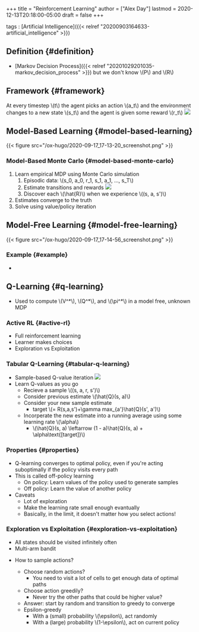 +++
title = "Reinforcement Learning"
author = ["Alex Day"]
lastmod = 2020-12-13T20:18:00-05:00
draft = false
+++

tags
: [Artificial Intelligence]({{< relref "20200903164633-artificial_intelligence" >}})


## Definition {#definition}

-   [Markov Decision Process]({{< relref "20201029201035-markov_decision_process" >}}) but we don't know \\(P\\) and \\(R\\)


## Framework {#framework}

At every timestep \\(t\\) the agent picks an action \\(a\_t\\) and the environment changes to a new state \\(s\_t\\) and the agent is given some reward \\(r\_t\\)
![](/ox-hugo/2020-09-15_17-13-25_screenshot.png)


## Model-Based Learning {#model-based-learning}

{{< figure src="/ox-hugo/2020-09-17_17-13-20_screenshot.png" >}}


### Model-Based Monte Carlo {#model-based-monte-carlo}

1.  Learn empirical MDP using Monte Carlo simulation
    1.  Episodic data: \\(s\_0, a\_0, r\_1, s\_1, a\_1, ..., s\_T\\)
    2.  Estimate transitions and rewards
        ![](/ox-hugo/2020-09-15_17-19-38_screenshot.png)
    3.  Discover each \\(\hat{R}\\) when we experience \\((s, a, s')\\)
2.  Estimates converge to the truth
3.  Solve using value/policy iteration


## Model-Free Learning {#model-free-learning}

{{< figure src="/ox-hugo/2020-09-17_17-14-56_screenshot.png" >}}


### Example {#example}

-


## Q-Learning {#q-learning}

-   Used to compute \\(V^\*\\), \\(Q^\*\\), and \\(\pi^\*\\) in a model free, unknown MDP


### Active RL {#active-rl}

-   Full reinforcement learning
-   Learner makes choices
-   Exploration vs Exploitation


### Tabular Q-Learning {#tabular-q-learning}

-   Sample-based Q-value iteration
    ![](/ox-hugo/2020-09-17_17-26-24_screenshot.png)
-   Learn Q-values as you go
    -   Recieve a sample \\((s, a, r, s')\\)
    -   Consider previous estimate \\(\hat{Q}(s, a)\\)
    -   Consider your new sample estimate
        -   target \\(= R(s,a,s')+\gamma max\_{a'}\hat{Q}(s', a')\\)
    -   Incorperate the new estimate into a running average using some learning rate \\(\alpha\\)
        -   \\(\hat{Q}(s, a) \leftarrow (1 - a)\hat{Q}(s, a) + \alpha\text{[target]}\\)


### Properties {#properties}

-   Q-learning converges to optimal policy, even if you're acting suboptimally if the policy visits every path
-   This is called off-policy learning
    -   On policy: Learn values of the policy used to generate samples
    -   Off policy: Learn the value of another policy
-   Caveats
    -   Lot of exploration
    -   Make the learning rate small enough evantually
    -   Basically, in the limit, it doesn't matter how you select actions!


### Exploration vs Exploitation {#exploration-vs-exploitation}

-   All states should be visited infinitely often
-   Multi-arm bandit

<!--list-separator-->

-  How to sample actions?

    -   Choose random actions?
        -   You need to visit a lot of cells to get enough data of optimal paths
    -   Choose action greedily?
        -   Never try the other paths that could be higher value?
    -   Answer: start by random and transition to greedy to converge
    -   Epsilon-greedy
        -   With a (small) probability \\(\epsilon\\), act randomly
        -   With a (large) probability \\(1-\epsilon\\), act on current policy
